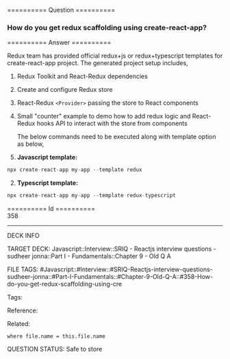 ========== Question ==========  

### How do you get redux scaffolding using create-react-app?  

========== Answer ==========  

Redux team has provided official redux+js or redux+typescript templates for create-react-app project. The generated project setup includes,

1.  Redux Toolkit and React-Redux dependencies

2.  Create and configure Redux store

3.  React-Redux `<Provider>` passing the store to React components

4.  Small "counter" example to demo how to add redux logic and React-Redux hooks API to interact with the store from components

    The below commands need to be executed along with template option as below,

5.  **Javascript template:**

```js
npx create-react-app my-app --template redux
```

2.  **Typescript template:**

```js
npx create-react-app my-app --template redux-typescript
```

========== Id ==========  
358

---

DECK INFO

TARGET DECK: Javascript::Interview::SRIQ - Reactjs interview questions - sudheer jonna::Part I - Fundamentals::Chapter 9 - Old Q A

FILE TAGS: #Javascript::#Interview::#SRIQ-Reactjs-interview-questions-sudheer-jonna::#Part-I-Fundamentals::#Chapter-9-Old-Q-A::#358-How-do-you-get-redux-scaffolding-using-cre

Tags:

Reference:

Related:

```dataview
where file.name = this.file.name
```
QUESTION STATUS: Safe to store
